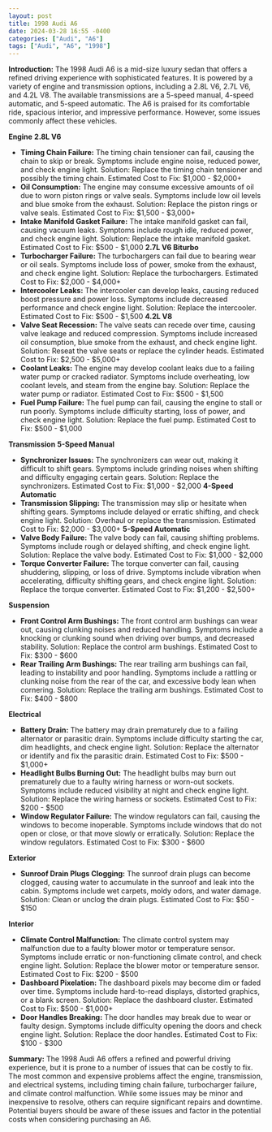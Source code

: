 ```yaml
---
layout: post
title: 1998 Audi A6
date: 2024-03-28 16:55 -0400
categories: ["Audi", "A6"]
tags: ["Audi", "A6", "1998"]
---
```

**Introduction:**
The 1998 Audi A6 is a mid-size luxury sedan that offers a refined driving experience with sophisticated features. It is powered by a variety of engine and transmission options, including a 2.8L V6, 2.7L V6, and 4.2L V8. The available transmissions are a 5-speed manual, 4-speed automatic, and 5-speed automatic. The A6 is praised for its comfortable ride, spacious interior, and impressive performance. However, some issues commonly affect these vehicles.

**Engine**
**2.8L V6**
* **Timing Chain Failure:** The timing chain tensioner can fail, causing the chain to skip or break. Symptoms include engine noise, reduced power, and check engine light. Solution: Replace the timing chain tensioner and possibly the timing chain. Estimated Cost to Fix: $1,000 - $2,000+
* **Oil Consumption:** The engine may consume excessive amounts of oil due to worn piston rings or valve seals. Symptoms include low oil levels and blue smoke from the exhaust. Solution: Replace the piston rings or valve seals. Estimated Cost to Fix: $1,500 - $3,000+
* **Intake Manifold Gasket Failure:** The intake manifold gasket can fail, causing vacuum leaks. Symptoms include rough idle, reduced power, and check engine light. Solution: Replace the intake manifold gasket. Estimated Cost to Fix: $500 - $1,000
**2.7L V6 Biturbo**
* **Turbocharger Failure:** The turbochargers can fail due to bearing wear or oil seals. Symptoms include loss of power, smoke from the exhaust, and check engine light. Solution: Replace the turbochargers. Estimated Cost to Fix: $2,000 - $4,000+
* **Intercooler Leaks:** The intercooler can develop leaks, causing reduced boost pressure and power loss. Symptoms include decreased performance and check engine light. Solution: Replace the intercooler. Estimated Cost to Fix: $500 - $1,500
**4.2L V8**
* **Valve Seat Recession:** The valve seats can recede over time, causing valve leakage and reduced compression. Symptoms include increased oil consumption, blue smoke from the exhaust, and check engine light. Solution: Reseat the valve seats or replace the cylinder heads. Estimated Cost to Fix: $2,500 - $5,000+
* **Coolant Leaks:** The engine may develop coolant leaks due to a failing water pump or cracked radiator. Symptoms include overheating, low coolant levels, and steam from the engine bay. Solution: Replace the water pump or radiator. Estimated Cost to Fix: $500 - $1,500
* **Fuel Pump Failure:** The fuel pump can fail, causing the engine to stall or run poorly. Symptoms include difficulty starting, loss of power, and check engine light. Solution: Replace the fuel pump. Estimated Cost to Fix: $500 - $1,000

**Transmission**
**5-Speed Manual**
* **Synchronizer Issues:** The synchronizers can wear out, making it difficult to shift gears. Symptoms include grinding noises when shifting and difficulty engaging certain gears. Solution: Replace the synchronizers. Estimated Cost to Fix: $1,000 - $2,000
**4-Speed Automatic**
* **Transmission Slipping:** The transmission may slip or hesitate when shifting gears. Symptoms include delayed or erratic shifting, and check engine light. Solution: Overhaul or replace the transmission. Estimated Cost to Fix: $2,000 - $3,000+
**5-Speed Automatic**
* **Valve Body Failure:** The valve body can fail, causing shifting problems. Symptoms include rough or delayed shifting, and check engine light. Solution: Replace the valve body. Estimated Cost to Fix: $1,000 - $2,000
* **Torque Converter Failure:** The torque converter can fail, causing shuddering, slipping, or loss of drive. Symptoms include vibration when accelerating, difficulty shifting gears, and check engine light. Solution: Replace the torque converter. Estimated Cost to Fix: $1,200 - $2,500+

**Suspension**
* **Front Control Arm Bushings:** The front control arm bushings can wear out, causing clunking noises and reduced handling. Symptoms include a knocking or clunking sound when driving over bumps, and decreased stability. Solution: Replace the control arm bushings. Estimated Cost to Fix: $300 - $600
* **Rear Trailing Arm Bushings:** The rear trailing arm bushings can fail, leading to instability and poor handling. Symptoms include a rattling or clunking noise from the rear of the car, and excessive body lean when cornering. Solution: Replace the trailing arm bushings. Estimated Cost to Fix: $400 - $800

**Electrical**
* **Battery Drain:** The battery may drain prematurely due to a failing alternator or parasitic drain. Symptoms include difficulty starting the car, dim headlights, and check engine light. Solution: Replace the alternator or identify and fix the parasitic drain. Estimated Cost to Fix: $500 - $1,000+
* **Headlight Bulbs Burning Out:** The headlight bulbs may burn out prematurely due to a faulty wiring harness or worn-out sockets. Symptoms include reduced visibility at night and check engine light. Solution: Replace the wiring harness or sockets. Estimated Cost to Fix: $200 - $500
* **Window Regulator Failure:** The window regulators can fail, causing the windows to become inoperable. Symptoms include windows that do not open or close, or that move slowly or erratically. Solution: Replace the window regulators. Estimated Cost to Fix: $300 - $600

**Exterior**
* **Sunroof Drain Plugs Clogging:** The sunroof drain plugs can become clogged, causing water to accumulate in the sunroof and leak into the cabin. Symptoms include wet carpets, moldy odors, and water damage. Solution: Clean or unclog the drain plugs. Estimated Cost to Fix: $50 - $150

**Interior**
* **Climate Control Malfunction:** The climate control system may malfunction due to a faulty blower motor or temperature sensor. Symptoms include erratic or non-functioning climate control, and check engine light. Solution: Replace the blower motor or temperature sensor. Estimated Cost to Fix: $200 - $500
* **Dashboard Pixelation:** The dashboard pixels may become dim or faded over time. Symptoms include hard-to-read displays, distorted graphics, or a blank screen. Solution: Replace the dashboard cluster. Estimated Cost to Fix: $500 - $1,000+
* **Door Handles Breaking:** The door handles may break due to wear or faulty design. Symptoms include difficulty opening the doors and check engine light. Solution: Replace the door handles. Estimated Cost to Fix: $100 - $300

**Summary:**
The 1998 Audi A6 offers a refined and powerful driving experience, but it is prone to a number of issues that can be costly to fix. The most common and expensive problems affect the engine, transmission, and electrical systems, including timing chain failure, turbocharger failure, and climate control malfunction. While some issues may be minor and inexpensive to resolve, others can require significant repairs and downtime. Potential buyers should be aware of these issues and factor in the potential costs when considering purchasing an A6.
